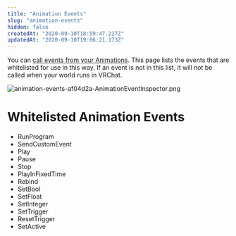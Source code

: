```yaml
---
title: "Animation Events"
slug: "animation-events"
hidden: false
createdAt: "2020-09-10T18:59:47.227Z"
updatedAt: "2020-09-10T19:06:21.173Z"
---
```

You can [call events from your Animations](https://docs.unity3d.com/2019.4/Documentation/Manual/script-AnimationWindowEvent.html). This page lists the events that are whitelisted for use in this way. If an event is not in this list, it will not be called when your world runs in VRChat.

![animation-events-af04d2a-AnimationEventInspector.png](/img/worlds/animation-events-af04d2a-AnimationEventInspector.png)

# Whitelisted Animation Events
* RunProgram
* SendCustomEvent
* Play
* Pause
* Stop
* PlayInFixedTime
* Rebind
* SetBool
* SetFloat
* SetInteger
* SetTrigger
* ResetTrigger
* SetActive